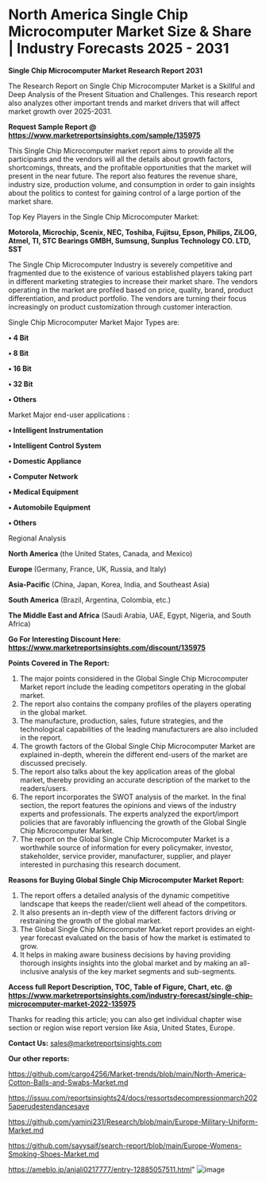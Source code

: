 # North America Single Chip Microcomputer Market Size & Share | Industry Forecasts 2025 - 2031

<strong>Single Chip Microcomputer Market Research Report 2031</strong>

The Research Report on Single Chip Microcomputer Market is a Skillful and Deep Analysis of the Present Situation and Challenges. This research report also analyzes other important trends and market drivers that will affect market growth over 2025-2031.

<strong>Request Sample Report @ <a href=https://www.marketreportsinsights.com/sample/135975>https://www.marketreportsinsights.com/sample/135975</a></strong>

This Single Chip Microcomputer market report aims to provide all the participants and the vendors will all the details about growth factors, shortcomings, threats, and the profitable opportunities that the market will present in the near future. The report also features the revenue share, industry size, production volume, and consumption in order to gain insights about the politics to contest for gaining control of a large portion of the market share.

Top Key Players in the Single Chip Microcomputer Market:

<strong>Motorola, Microchip, Scenix, NEC, Toshiba, Fujitsu, Epson, Philips, ZiLOG, Atmel, TI, STC Bearings GMBH, Sumsung, Sunplus Technology CO. LTD, SST</strong>

The Single Chip Microcomputer Industry is severely competitive and fragmented due to the existence of various established players taking part in different marketing strategies to increase their market share. The vendors operating in the market are profiled based on price, quality, brand, product differentiation, and product portfolio. The vendors are turning their focus increasingly on product customization through customer interaction.

Single Chip Microcomputer Market Major Types are:

<strong>• 4 Bit

• 8 Bit

• 16 Bit

• 32 Bit

• Others</strong>

Market Major end-user applications :

<strong>• Intelligent Instrumentation

• Intelligent Control System

• Domestic Appliance

• Computer Network

• Medical Equipment

• Automobile Equipment

• Others</strong>

Regional Analysis

</u><strong><b>North America</b></strong> (the United States, Canada, and Mexico)

<strong><b>Europe </b></strong>(Germany, France, UK, Russia, and Italy)

<strong><b>Asia-Pacific</b></strong> (China, Japan, Korea, India, and Southeast Asia)

<strong><b>South America</b></strong> (Brazil, Argentina, Colombia, etc.)

<strong><b>The Middle East and Africa</b></strong> (Saudi Arabia, UAE, Egypt, Nigeria, and South Africa)

<strong>Go For Interesting Discount Here: <a href=https://www.marketreportsinsights.com/discount/135975>https://www.marketreportsinsights.com/discount/135975</a></strong>

<strong>Points Covered in The Report:</strong>
<ol>
  <li>The major points considered in the Global Single Chip Microcomputer Market report include the leading competitors operating in the global market.</li>
  <li>The report also contains the company profiles of the players operating in the global market.</li>
  <li>The manufacture, production, sales, future strategies, and the technological capabilities of the leading manufacturers are also included in the report.</li>
  <li>The growth factors of the Global Single Chip Microcomputer Market are explained in-depth, wherein the different end-users of the market are discussed precisely.</li>
  <li>The report also talks about the key application areas of the global market, thereby providing an accurate description of the market to the readers/users.</li>
  <li>The report incorporates the SWOT analysis of the market. In the final section, the report features the opinions and views of the industry experts and professionals. The experts analyzed the export/import policies that are favorably influencing the growth of the Global Single Chip Microcomputer Market.</li>
  <li>The report on the Global Single Chip Microcomputer Market is a worthwhile source of information for every policymaker, investor, stakeholder, service provider, manufacturer, supplier, and player interested in purchasing this research document.</li>
</ol>
<strong>Reasons for Buying Global Single Chip Microcomputer Market Report:</strong>

<ol>
  <li>The report offers a detailed analysis of the dynamic competitive landscape that keeps the reader/client well ahead of the competitors.</li>
  <li>It also presents an in-depth view of the different factors driving or restraining the growth of the global market.</li>
  <li>The Global Single Chip Microcomputer Market report provides an eight-year forecast evaluated on the basis of how the market is estimated to grow.</li>
  <li>It helps in making aware business decisions by having providing thorough insights insights into the global market and by making an all-inclusive analysis of the key market segments and sub-segments.</li>
</ol>
<strong>Access full Report Description, TOC, Table of Figure, Chart, etc. @ <a href=https://www.marketreportsinsights.com/industry-forecast/single-chip-microcomputer-market-2022-135975>https://www.marketreportsinsights.com/industry-forecast/single-chip-microcomputer-market-2022-135975</a></strong>


Thanks for reading this article; you can also get individual chapter wise section or region wise report version like Asia, United States, Europe.

<strong>Contact Us:</strong>
sales@marketreportsinsights.com

<strong>Our other reports:</strong>

<a href=https://github.com/cargo4256/Market-trends/blob/main/North-America-Cotton-Balls-and-Swabs-Market.md>https://github.com/cargo4256/Market-trends/blob/main/North-America-Cotton-Balls-and-Swabs-Market.md</a>

<a href=https://issuu.com/reportsinsights24/docs/ressortsdecompressionmarch2025aperudestendancesave>https://issuu.com/reportsinsights24/docs/ressortsdecompressionmarch2025aperudestendancesave</a>

<a href=https://github.com/yamini231/Research/blob/main/Europe-Military-Uniform-Market.md>https://github.com/yamini231/Research/blob/main/Europe-Military-Uniform-Market.md</a>

<a href=https://github.com/sayysaif/search-report/blob/main/Europe-Womens-Smoking-Shoes-Market.md>https://github.com/sayysaif/search-report/blob/main/Europe-Womens-Smoking-Shoes-Market.md</a>

<a href=https://ameblo.jp/anjali0217777/entry-12885057511.html>https://ameblo.jp/anjali0217777/entry-12885057511.html</a>"
![image](https://github.com/user-attachments/assets/30d37d14-a131-4ee5-a3c5-07d642879e2f)
